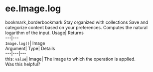  
#  ee.Image.log
bookmark_borderbookmark Stay organized with collections  Save and categorize content based on your preferences.
Computes the natural logarithm of the input. 
Usage| Returns  
---|---  
`Image.log()`| Image  
Argument| Type| Details  
---|---|---  
this: `value`| Image| The image to which the operation is applied.  
Was this helpful?
